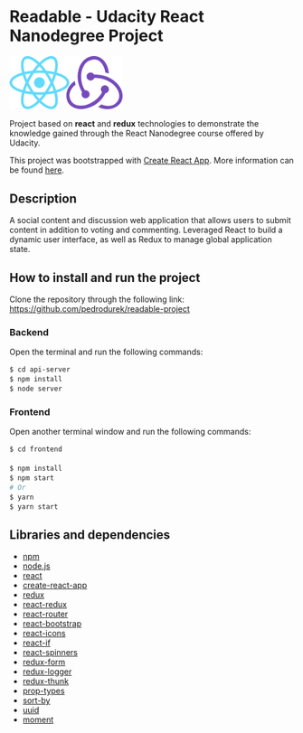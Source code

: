 # Readable - Udacity React Nanodegree Project

<img src="images/reactredux.png" width="200"><br>

Project based on **react** and **redux** technologies to demonstrate the knowledge gained through the React Nanodegree course offered by Udacity.

This project was bootstrapped with [Create React App](https://github.com/facebookincubator/create-react-app). More information can be found [here](https://github.com/facebookincubator/create-react-app/blob/master/packages/react-scripts/template/README.md).

## Description
A social content and discussion web application that allows users to submit content in addition to voting and commenting. Leveraged React to build a dynamic user interface, as well as Redux to manage global application state.

## How to install and run the project
Clone the repository through the following link: https://github.com/pedrodurek/readable-project

### Backend
Open the terminal and run the following commands:
```bash
$ cd api-server
$ npm install
$ node server
```

### Frontend
Open another terminal window and run the following commands:
```bash
$ cd frontend

$ npm install
$ npm start
# Or
$ yarn
$ yarn start
````

## Libraries and dependencies
* [npm](https://www.npmjs.com)
* [node.js](https://nodejs.org)
* [react](https://facebook.github.io/react)
* [create-react-app](https://github.com/facebookincubator/create-react-app)
* [redux](https://github.com/reactjs/redux)
* [react-redux](https://github.com/reactjs/react-redux)
* [react-router](https://github.com/ReactTraining/react-router)
* [react-bootstrap](https://github.com/react-bootstrap/react-bootstrap)
* [react-icons](http://gorangajic.github.io/react-icons/index.html)
* [react-if](https://github.com/romac/react-if)
* [react-spinners](https://github.com/davidhu2000/react-spinners)
* [redux-form](https://github.com/erikras/redux-form)
* [redux-logger](https://github.com/evgenyrodionov/redux-logger)
* [redux-thunk](https://github.com/gaearon/redux-thunk)
* [prop-types](https://github.com/facebook/prop-types)
* [sort-by](https://github.com/kvnneff/sort-by)
* [uuid](https://github.com/kelektiv/node-uuid)
* [moment](https://github.com/moment/moment)

